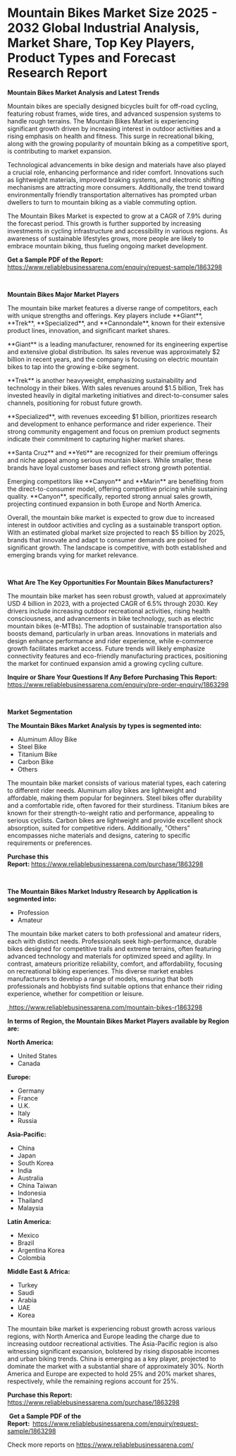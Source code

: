 <p><h1>Mountain Bikes Market Size 2025 - 2032 Global Industrial Analysis, Market Share, Top Key Players, Product Types and Forecast Research Report</h1></p><p><strong>Mountain Bikes Market Analysis and Latest Trends</strong></p>
<p><p>Mountain bikes are specially designed bicycles built for off-road cycling, featuring robust frames, wide tires, and advanced suspension systems to handle rough terrains. The Mountain Bikes Market is experiencing significant growth driven by increasing interest in outdoor activities and a rising emphasis on health and fitness. This surge in recreational biking, along with the growing popularity of mountain biking as a competitive sport, is contributing to market expansion.</p><p>Technological advancements in bike design and materials have also played a crucial role, enhancing performance and rider comfort. Innovations such as lightweight materials, improved braking systems, and electronic shifting mechanisms are attracting more consumers. Additionally, the trend toward environmentally friendly transportation alternatives has prompted urban dwellers to turn to mountain biking as a viable commuting option.</p><p>The Mountain Bikes Market is expected to grow at a CAGR of 7.9% during the forecast period. This growth is further supported by increasing investments in cycling infrastructure and accessibility in various regions. As awareness of sustainable lifestyles grows, more people are likely to embrace mountain biking, thus fueling ongoing market development.</p></p>
<p><strong>Get a Sample PDF of the Report:&nbsp;</strong> <a href="https://www.reliablebusinessarena.com/enquiry/request-sample/1863298?utm_campaign=2342&utm_medium=2&utm_source=Github&utm_content=ia&utm_term=07022025&utm_id=mountain-bikes">https://www.reliablebusinessarena.com/enquiry/request-sample/1863298</a></p>
<p>&nbsp;</p>
<p><strong>Mountain Bikes Major Market Players</strong></p>
<p><p>The mountain bike market features a diverse range of competitors, each with unique strengths and offerings. Key players include **Giant**, **Trek**, **Specialized**, and **Cannondale**, known for their extensive product lines, innovation, and significant market shares. </p><p>**Giant** is a leading manufacturer, renowned for its engineering expertise and extensive global distribution. Its sales revenue was approximately $2 billion in recent years, and the company is focusing on electric mountain bikes to tap into the growing e-bike segment.</p><p>**Trek** is another heavyweight, emphasizing sustainability and technology in their bikes. With sales revenues around $1.5 billion, Trek has invested heavily in digital marketing initiatives and direct-to-consumer sales channels, positioning for robust future growth.</p><p>**Specialized**, with revenues exceeding $1 billion, prioritizes research and development to enhance performance and rider experience. Their strong community engagement and focus on premium product segments indicate their commitment to capturing higher market shares.</p><p>**Santa Cruz** and **Yeti** are recognized for their premium offerings and niche appeal among serious mountain bikers. While smaller, these brands have loyal customer bases and reflect strong growth potential.</p><p>Emerging competitors like **Canyon** and **Marin** are benefiting from the direct-to-consumer model, offering competitive pricing while sustaining quality. **Canyon**, specifically, reported strong annual sales growth, projecting continued expansion in both Europe and North America.</p><p>Overall, the mountain bike market is expected to grow due to increased interest in outdoor activities and cycling as a sustainable transport option. With an estimated global market size projected to reach $5 billion by 2025, brands that innovate and adapt to consumer demands are poised for significant growth. The landscape is competitive, with both established and emerging brands vying for market relevance.</p></p>
<p>&nbsp;</p>
<p><strong>What Are The Key Opportunities For Mountain Bikes Manufacturers?</strong></p>
<p><p>The mountain bike market has seen robust growth, valued at approximately USD 4 billion in 2023, with a projected CAGR of 6.5% through 2030. Key drivers include increasing outdoor recreational activities, rising health consciousness, and advancements in bike technology, such as electric mountain bikes (e-MTBs). The adoption of sustainable transportation also boosts demand, particularly in urban areas. Innovations in materials and design enhance performance and rider experience, while e-commerce growth facilitates market access. Future trends will likely emphasize connectivity features and eco-friendly manufacturing practices, positioning the market for continued expansion amid a growing cycling culture.</p></p>
<p><strong>Inquire or Share Your Questions If Any Before Purchasing This Report:</strong> <a href="https://www.reliablebusinessarena.com/enquiry/pre-order-enquiry/1863298?utm_campaign=2342&utm_medium=2&utm_source=Github&utm_content=ia&utm_term=07022025&utm_id=mountain-bikes">https://www.reliablebusinessarena.com/enquiry/pre-order-enquiry/1863298</a></p>
<p>&nbsp;</p>
<p><strong>Market Segmentation</strong></p>
<p><strong>The Mountain Bikes Market Analysis by types is segmented into:</strong></p>
<p><ul><li>Aluminum Alloy Bike</li><li>Steel Bike</li><li>Titanium Bike</li><li>Carbon Bike</li><li>Others</li></ul></p>
<p><p>The mountain bike market consists of various material types, each catering to different rider needs. Aluminum alloy bikes are lightweight and affordable, making them popular for beginners. Steel bikes offer durability and a comfortable ride, often favored for their sturdiness. Titanium bikes are known for their strength-to-weight ratio and performance, appealing to serious cyclists. Carbon bikes are lightweight and provide excellent shock absorption, suited for competitive riders. Additionally, "Others" encompasses niche materials and designs, catering to specific requirements or preferences.</p></p>
<p><strong>Purchase this Report:&nbsp;</strong><a href="https://www.reliablebusinessarena.com/purchase/1863298?utm_campaign=2342&utm_medium=2&utm_source=Github&utm_content=ia&utm_term=07022025&utm_id=mountain-bikes">https://www.reliablebusinessarena.com/purchase/1863298</a></p>
<p>&nbsp;</p>
<p><strong>The Mountain Bikes Market Industry Research by Application is segmented into:</strong></p>
<p><ul><li>Profession</li><li>Amateur</li></ul></p>
<p><p>The mountain bike market caters to both professional and amateur riders, each with distinct needs. Professionals seek high-performance, durable bikes designed for competitive trails and extreme terrains, often featuring advanced technology and materials for optimized speed and agility. In contrast, amateurs prioritize reliability, comfort, and affordability, focusing on recreational biking experiences. This diverse market enables manufacturers to develop a range of models, ensuring that both professionals and hobbyists find suitable options that enhance their riding experience, whether for competition or leisure.</p></p>
<p><a href="https://www.reliablebusinessarena.com/mountain-bikes-r1863298?utm_campaign=2342&utm_medium=2&utm_source=Github&utm_content=ia&utm_term=07022025&utm_id=mountain-bikes">&nbsp;https://www.reliablebusinessarena.com/mountain-bikes-r1863298</a></p>
<p><strong>In terms of Region, the Mountain Bikes Market Players available by Region are:</strong></p>
<p>
    <p> <strong> North America: </strong>
        <ul>
            <li>United States</li>
            <li>Canada</li>
        </ul>
        </p> 
    <p> <strong> Europe: </strong>
        <ul>
            <li>Germany</li>
            <li>France</li>
            <li>U.K.</li>
            <li>Italy</li>
            <li>Russia</li>
        </ul>
        </p> 
    <p> <strong> Asia-Pacific: </strong>
        <ul>
            <li>China</li>
            <li>Japan</li>
            <li>South Korea</li>
            <li>India</li>
            <li>Australia</li>
            <li>China Taiwan</li>
            <li>Indonesia</li>
            <li>Thailand</li>
            <li>Malaysia</li>
        </ul>
        </p> 
    <p> <strong> Latin America: </strong>
        <ul>
            <li>Mexico</li>
            <li>Brazil</li>
            <li>Argentina Korea</li>
            <li>Colombia</li>
        </ul>
        </p> 
    <p> <strong> Middle East & Africa: </strong>
        <ul>
            <li>Turkey</li>
            <li>Saudi</li>
            <li>Arabia</li>
            <li>UAE</li>
            <li>Korea</li>
        </ul>
    </p>
    </p>
<p><p>The mountain bike market is experiencing robust growth across various regions, with North America and Europe leading the charge due to increasing outdoor recreational activities. The Asia-Pacific region is also witnessing significant expansion, bolstered by rising disposable incomes and urban biking trends. China is emerging as a key player, projected to dominate the market with a substantial share of approximately 30%. North America and Europe are expected to hold 25% and 20% market shares, respectively, while the remaining regions account for 25%.</p></p>
<p><strong>Purchase this Report: </strong><a href="https://www.reliablebusinessarena.com/purchase/1863298?utm_campaign=2342&utm_medium=2&utm_source=Github&utm_content=ia&utm_term=07022025&utm_id=mountain-bikes">https://www.reliablebusinessarena.com/purchase/1863298</a></p>
<p>&nbsp;<strong>Get a Sample PDF of the Report:&nbsp;&nbsp;</strong><a href="https://www.reliablebusinessarena.com/enquiry/request-sample/1863298?utm_campaign=2342&utm_medium=2&utm_source=Github&utm_content=ia&utm_term=07022025&utm_id=mountain-bikes">https://www.reliablebusinessarena.com/enquiry/request-sample/1863298</a></p>
<p><strong></strong></p>
<p>Check more reports on <a href="https://www.reliablebusinessarena.com/?utm_campaign=2342&utm_medium=2&utm_source=Github&utm_content=ia&utm_term=07022025&utm_id=mountain-bikes">https://www.reliablebusinessarena.com/</a></p>